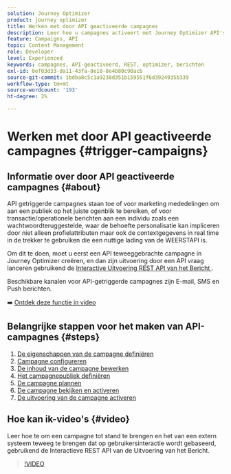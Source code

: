 ```yaml
---
solution: Journey Optimizer
product: journey optimizer
title: Werken met door API geactiveerde campagnes
description: Leer hoe u campagnes activeert met Journey Optimizer API's.
feature: Campaigns, API
topic: Content Management
role: Developer
level: Experienced
keywords: campagnes, API-geactiveerd, REST, optimizer, berichten
exl-id: 0ef03d33-da11-43fa-8e10-8e4b80c90acb
source-git-commit: 1bdba8c5c1a9238d351b159551f6d3924935b339
workflow-type: tm+mt
source-wordcount: '193'
ht-degree: 2%

---
```



# Werken met door API geactiveerde campagnes {#trigger-campaigns}

## Informatie over door API geactiveerde campagnes {#about}

API getriggerde campagnes staan toe of voor marketing mededelingen om aan een publiek op het juiste ogenblik te bereiken, of voor transactie/operationele berichten aan een individu zoals een wachtwoordteruggestelde, waar de behoefte personalisatie kan impliceren door niet alleen profielattributen maar ook de contextgegevens in real time in de trekker te gebruiken die een nuttige lading van de WEERSTAPI is.

Om dit te doen, moet u eerst een API teweeggebrachte campagne in Journey Optimizer creëren, en dan zijn uitvoering door een API vraag lanceren gebruikend de [ Interactive Uitvoering REST API van het Bericht ](https://developer.adobe.com/journey-optimizer-apis/references/messaging/#tag/execution).

Beschikbare kanalen voor API-getriggerde campagnes zijn E-mail, SMS en Push berichten.

➡️ [Ontdek deze functie in video](#video)

## Belangrijke stappen voor het maken van API-campagnes {#steps}

1. [De eigenschappen van de campagne definiëren](api-triggered-campaign-properties.md)
1. [Campagne configureren](api-triggered-campaign-action.md)
1. [De inhoud van de campagne bewerken](api-triggered-campaign-content.md)
1. [Het campagnepubliek definiëren](api-triggered-campaign-audience.md)
1. [De campagne plannen](api-triggered-campaign-schedule.md)
1. [De campagne bekijken en activeren](review-activate-api-triggered-campaign.md)
1. [De uitvoering van de campagne activeren](trigger-campaigns.md)

## Hoe kan ik-video&#39;s {#video}

Leer hoe te om een campagne tot stand te brengen en het van een extern systeem teweeg te brengen dat op gebruikersinteractie wordt gebaseerd, gebruikend de Interactieve REST API van de Uitvoering van het Bericht.

>[!VIDEO](https://video.tv.adobe.com/v/3425358?quality=12)
